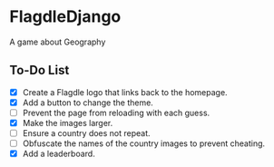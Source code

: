 # FlagdleDjango
A game about Geography

## To-Do List

- [X] Create a Flagdle logo that links back to the homepage.
- [X] Add a button to change the theme.
- [ ] Prevent the page from reloading with each guess.
- [X] Make the images larger.
- [ ] Ensure a country does not repeat.
- [ ] Obfuscate the names of the country images to prevent cheating.
- [x] Add a leaderboard.